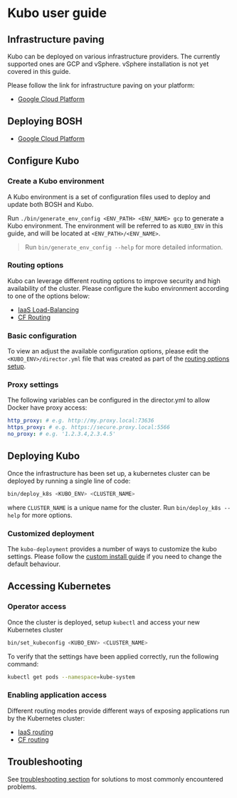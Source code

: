 # Kubo user guide

## Infrastructure paving
Kubo can be deployed on various infrastructure providers. The currently supported ones 
are GCP and vSphere. vSphere installation is not yet covered in this guide. 

Please follow the link for infrastructure paving on your platform:
- [Google Cloud Platform](platforms/gcp/paving.md)

## Deploying BOSH

- [Google Cloud Platform](platforms/gcp/install-bosh.md)

## Configure Kubo

### Create a Kubo environment

A Kubo environment is a set of configuration files used to deploy and update 
both BOSH and Kubo. 

Run `./bin/generate_env_config <ENV_PATH> <ENV_NAME> gcp` to generate a Kubo
environment. The environment will be referred to as `KUBO_ENV` in this guide,
and will be located at `<ENV_PATH>/<ENV_NAME>`. 

> Run `bin/generate_env_config --help` for more detailed information.

### Routing options

Kubo can leverage different routing options to improve security and high
availability of the cluster. Please configure the kubo environment according
to one of the options below:

- [IaaS Load-Balancing](routing/gcp/load-balancing.md)
- [CF Routing](routing/cf.md)

### Basic configuration

To view an adjust the available configuration options, please edit the `<KUBO_ENV>/director.yml` file that
was created as part of the [routing options setup](#create-a-kubo-environment).

### Proxy settings

The following variables can be configured in the director.yml to allow Docker have proxy access:

```yaml
http_proxy: # e.g. http://my.proxy.local:73636
https_proxy: # e.g. https://secure.proxy.local:5566
no_proxy: # e.g. '1.2.3.4,2.3.4.5'
```

## Deploying Kubo

Once the infrastructure has been set up, a kubernetes cluster can be deployed by running a single line of code:

   ```bash
   bin/deploy_k8s <KUBO_ENV> <CLUSTER_NAME>
   ```
    
where `CLUSTER_NAME` is a unique name for the cluster. Run `bin/deploy_k8s --help` for more options.

### Customized deployment

The `kubo-deployment` provides a number of ways to customize the kubo settings. Please follow the 
[custom install guide](customized-kubo-installation.md) if you need to change the default behaviour.

## Accessing Kubernetes


### Operator access
Once the cluster is deployed, setup `kubectl` and access your new Kubernetes cluster
   
   ```bash
   bin/set_kubeconfig <KUBO_ENV> <CLUSTER_NAME>
   ```

To verify that the settings have been applied correctly, run the following command:

   ```bash
   kubectl get pods --namespace=kube-system
   ```
   
### Enabling application access

Different routing modes provide different ways of exposing applications run by the Kubernetes cluster:

- [IaaS routing](./routing/exposing-apps.md)
- [CF routing](./routing/cf-apps.md)

## Troubleshooting

See [troubleshooting section](troubleshooting.md) for solutions to most commonly encountered problems.